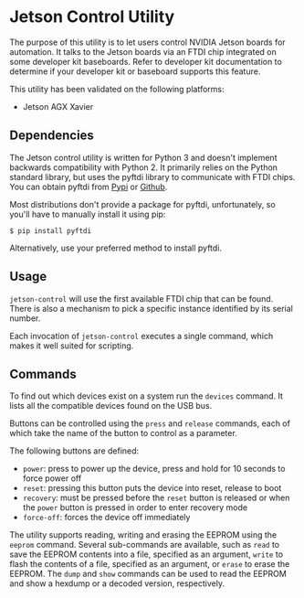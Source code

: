 Jetson Control Utility
======================

The purpose of this utility is to let users control NVIDIA Jetson boards
for automation. It talks to the Jetson boards via an FTDI chip integrated
on some developer kit baseboards. Refer to developer kit documentation to
determine if your developer kit or baseboard supports this feature.

This utility has been validated on the following platforms:
- Jetson AGX Xavier

Dependencies
------------

The Jetson control utility is written for Python 3 and doesn't implement
backwards compatibility with Python 2. It primarily relies on the Python
standard library, but uses the pyftdi library to communicate with FTDI
chips. You can obtain pyftdi from [Pypi](https://pypi.org/project/pyftdi)
or [Github](http://github.com/eblot/pyftdi).

Most distributions don't provide a package for pyftdi, unfortunately, so
you'll have to manually install it using pip:

```
$ pip install pyftdi
```

Alternatively, use your preferred method to install pyftdi.

Usage
-----

``jetson-control`` will use the first available FTDI chip that can be found.
There is also a mechanism to pick a specific instance identified by its
serial number.

Each invocation of ``jetson-control`` executes a single command, which makes
it well suited for scripting.

Commands
--------

To find out which devices exist on a system run the ``devices`` command.
It lists all the compatible devices found on the USB bus.

Buttons can be controlled using the ``press`` and ``release`` commands,
each of which take the name of the button to control as a parameter.

The following buttons are defined:

* ``power``: press to power up the device, press and hold for 10
  seconds to force power off
* ``reset``: pressing this button puts the device into reset, release to
  boot
* ``recovery``: must be pressed before the ``reset`` button is released
  or when the ``power`` button is pressed in order to enter recovery
  mode
* ``force-off``: forces the device off immediately

The utility supports reading, writing and erasing the EEPROM using the
``eeprom`` command. Several sub-commands are available, such as ``read``
to save the EEPROM contents into a file, specified as an argument,
``write`` to flash the contents of a file, specified as an argument, or
``erase`` to erase the EEPROM. The ``dump`` and ``show`` commands can be
used to read the EEPROM and show a hexdump or a decoded version,
respectively.
